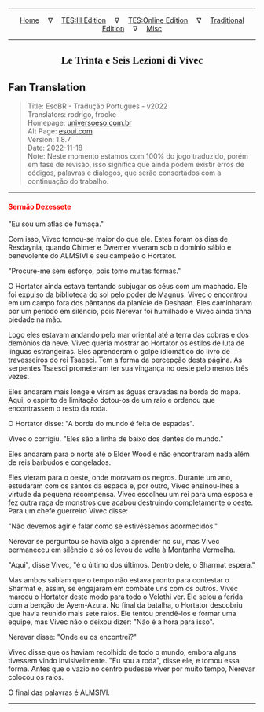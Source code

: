 
---

<!-- Jekyll Page Links -->

<center>
<a href="../../../../../index.html">Home</a>
&emsp;&nabla;&emsp;
<a href="../../../../index-tes3.html">TES:III Edition</a>
&emsp;&nabla;&emsp;
<a href="../../../../index-teso.html">TES:Online Edition</a>
&emsp;&nabla;&emsp;
<a href="../../../../index-traditional.html">Traditional Edition</a>
&emsp;&nabla;&emsp;
<a href="../../../../index-misc.html">Misc</a>
</center>

<!-- Markdown Body Below: -->

---

<center>
<h2><span style="font-family:Georgia">Le Trinta e Seis Lezioni di Vivec</span></h2>
</center>

## Fan Translation

> Title: EsoBR - Tradução Português - v2022\
> Translators: rodrigo, frooke\
> Homepage: [universoeso.com.br][1]\
> Alt Page: [esoui.com][2]\
> Version: 1.8.7\
> Date: 2022-11-18\
> Note: Neste momento estamos com 100% do jogo traduzido, porém em fase de revisão, isso significa que ainda podem existir erros de códigos, palavras e diálogos, que serão consertados com a continuação do trabalho.

[1]: https://www.universoeso.com.br/traducao
[2]: https://www.esoui.com/downloads/info2256-EsoBR-TraduoPortugus-v2022.html

---

#### <span style="color:red">Sermão Dezessete</span>

"Eu sou um atlas de fumaça."

Com isso, Vivec tornou-se maior do que ele. Estes foram os dias de Resdaynia, quando Chimer e Dwemer viveram sob o domínio sábio e benevolente do ALMSIVI e seu campeão o Hortator.

"Procure-me sem esforço, pois tomo muitas formas."

O Hortator ainda estava tentando subjugar os céus com um machado. Ele foi expulso da biblioteca do sol pelo poder de Magnus. Vivec o encontrou em um campo fora dos pântanos da planície de Deshaan. Eles caminharam por um período em silêncio, pois Nerevar foi humilhado e Vivec ainda tinha piedade na mão.

Logo eles estavam andando pelo mar oriental até a terra das cobras e dos demônios da neve. Vivec queria mostrar ao Hortator os estilos de luta de línguas estrangeiras. Eles aprenderam o golpe idiomático do livro de travesseiros do rei Tsaesci. Tem a forma da percepção desta página. As serpentes Tsaesci prometeram ter sua vingança no oeste pelo menos três vezes.

Eles andaram mais longe e viram as águas cravadas na borda do mapa. Aqui, o espírito de limitação dotou-os de um raio e ordenou que encontrassem o resto da roda.

O Hortator disse: "A borda do mundo é feita de espadas".

Vivec o corrigiu. "Eles são a linha de baixo dos dentes do mundo."

Eles andaram para o norte até o Elder Wood e não encontraram nada além de reis barbudos e congelados.

Eles vieram para o oeste, onde moravam os negros. Durante um ano, estudaram com os santos da espada e, por outro, Vivec ensinou-lhes a virtude da pequena recompensa. Vivec escolheu um rei para uma esposa e fez outra raça de monstros que acabou destruindo completamente o oeste. Para um chefe guerreiro Vivec disse:

"Não devemos agir e falar como se estivéssemos adormecidos."

Nerevar se perguntou se havia algo a aprender no sul, mas Vivec permaneceu em silêncio e só os levou de volta à Montanha Vermelha.

"Aqui", disse Vivec, "é o último dos últimos. Dentro dele, o Sharmat espera."

Mas ambos sabiam que o tempo não estava pronto para contestar o Sharmat e, assim, se engajaram em combate uns com os outros. Vivec marcou o Hortator deste modo para todo o Velothi ver. Ele selou a ferida com a benção de Ayem-Azura. No final da batalha, o Hortator descobriu que havia reunido mais sete raios. Ele tentou prendê-los e formar uma equipe, mas Vivec não o deixou dizer: "Não é a hora para isso".

Nerevar disse: "Onde eu os encontrei?"

Vivec disse que os haviam recolhido de todo o mundo, embora alguns tivessem vindo invisivelmente. "Eu sou a roda", disse ele, e tomou essa forma. Antes que o vazio no centro pudesse viver por muito tempo, Nerevar colocou os raios.

O final das palavras é ALMSIVI.

---
